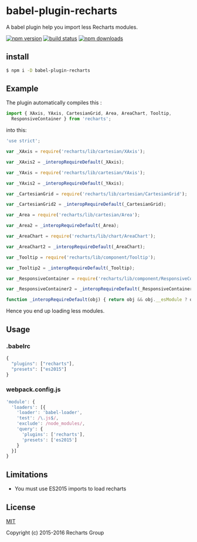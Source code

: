 # babel-plugin-recharts

A babel plugin help you import less Recharts modules.

[![npm version](https://badge.fury.io/js/babel-plugin-recharts.png)](https://badge.fury.io/js/babel-plugin-recharts)
[![build status](https://travis-ci.org/recharts/babel-plugin-recharts.svg)](https://travis-ci.org/recharts/babel-plugin-recharts)
[![npm downloads](https://img.shields.io/npm/dt/babel-plugin-recharts.svg?style=flat-square)](https://www.npmjs.com/package/babel-plugin-recharts)

## install

```sh
$ npm i -D babel-plugin-recharts
```

## Example

The plugin automatically compiles this :

```jsx
import { XAxis, YAxis, CartesianGrid, Area, AreaChart, Tooltip,
  ResponsiveContainer } from 'recharts';
```

into this: 

```js
'use strict';

var _XAxis = require('recharts/lib/cartesian/XAxis');

var _XAxis2 = _interopRequireDefault(_XAxis);

var _YAxis = require('recharts/lib/cartesian/YAxis');

var _YAxis2 = _interopRequireDefault(_YAxis);

var _CartesianGrid = require('recharts/lib/cartesian/CartesianGrid');

var _CartesianGrid2 = _interopRequireDefault(_CartesianGrid);

var _Area = require('recharts/lib/cartesian/Area');

var _Area2 = _interopRequireDefault(_Area);

var _AreaChart = require('recharts/lib/chart/AreaChart');

var _AreaChart2 = _interopRequireDefault(_AreaChart);

var _Tooltip = require('recharts/lib/component/Tooltip');

var _Tooltip2 = _interopRequireDefault(_Tooltip);

var _ResponsiveContainer = require('recharts/lib/component/ResponsiveContainer');

var _ResponsiveContainer2 = _interopRequireDefault(_ResponsiveContainer);

function _interopRequireDefault(obj) { return obj && obj.__esModule ? obj : { default: obj }; }
```

Hence you end up loading less modules.

## Usage

### .babelrc

```js
{
  "plugins": ["recharts"],
  "presets": ["es2015"]
}
```


### webpack.config.js

```js
'module': {
  'loaders': [{
    'loader': 'babel-loader',
    'test': /\.js$/,
    'exclude': /node_modules/,
    'query': {
      'plugins': ['recharts'],
      'presets': ['es2015']
    }
  }]
}
```

## Limitations

* You must use ES2015 imports to load recharts

## License

[MIT](http://opensource.org/licenses/MIT)

Copyright (c) 2015-2016 Recharts Group

